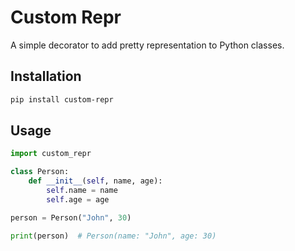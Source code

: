 # Custom Repr

A simple decorator to add pretty representation to Python classes.

## Installation

```sh
pip install custom-repr
```

## Usage

```python
import custom_repr

class Person:
    def __init__(self, name, age):
        self.name = name
        self.age = age

person = Person("John", 30)

print(person)  # Person(name: "John", age: 30)